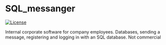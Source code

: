 # SQL_messanger
[![License](https://img.shields.io/badge/License-Apache_2.0-blue.svg)](https://opensource.org/licenses/Apache-2.0)

Internal corporate software for company employees. Databases, sending a message, registering and logging in with an SQL database. Not commercial
